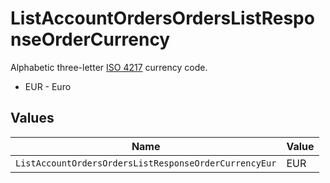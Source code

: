 # ListAccountOrdersOrdersListResponseOrderCurrency

Alphabetic three-letter [ISO 4217](https://en.wikipedia.org/wiki/ISO_4217) currency code.
* EUR - Euro


## Values

| Name                                                  | Value                                                 |
| ----------------------------------------------------- | ----------------------------------------------------- |
| `ListAccountOrdersOrdersListResponseOrderCurrencyEur` | EUR                                                   |